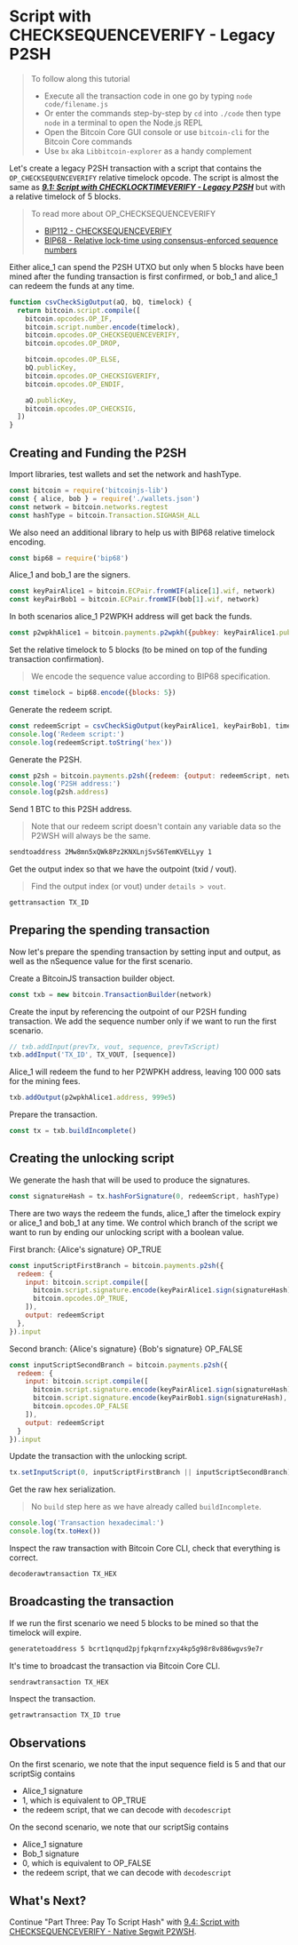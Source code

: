 # Script with CHECKSEQUENCEVERIFY - Legacy P2SH

> To follow along this tutorial
>
> * Execute all the transaction code in one go by typing `node code/filename.js`   
> * Or enter the commands step-by-step by `cd` into `./code` then type `node` in a terminal to open the Node.js REPL   
> * Open the Bitcoin Core GUI console or use `bitcoin-cli` for the Bitcoin Core commands
> * Use `bx` aka `Libbitcoin-explorer` as a handy complement

Let's create a legacy P2SH transaction with a script that contains the `OP_CHECKSEQUENCEVERIFY` relative timelock opcode. The script is almost the same as [_**9.1: Script with CHECKLOCKTIMEVERIFY - Legacy P2SH**_](https://github.com/bitcoin-studio/Bitcoin-Programming-with-BitcoinJS/tree/64d6ce54da567802508ffdc79e00a21060d8450d/part-three-pay-to-script-hash/timelocks/09_1_p2sh_cltv.md) but with a relative timelock of 5 blocks.

> To read more about OP\_CHECKSEQUENCEVERIFY
>
> * [BIP112 - CHECKSEQUENCEVERIFY](https://github.com/bitcoin/bips/blob/master/bip-0112.mediawiki)
> * [BIP68 - Relative lock-time using consensus-enforced sequence numbers](https://github.com/bitcoin/bips/blob/master/bip-0068.mediawiki)

Either alice\_1 can spend the P2SH UTXO but only when 5 blocks have been mined after the funding transaction is first confirmed, or bob\_1 and alice\_1 can redeem the funds at any time.

```javascript
function csvCheckSigOutput(aQ, bQ, timelock) {
  return bitcoin.script.compile([
    bitcoin.opcodes.OP_IF,
    bitcoin.script.number.encode(timelock),
    bitcoin.opcodes.OP_CHECKSEQUENCEVERIFY,
    bitcoin.opcodes.OP_DROP,

    bitcoin.opcodes.OP_ELSE,
    bQ.publicKey,
    bitcoin.opcodes.OP_CHECKSIGVERIFY,
    bitcoin.opcodes.OP_ENDIF,

    aQ.publicKey,
    bitcoin.opcodes.OP_CHECKSIG,
  ])
}
```

## Creating and Funding the P2SH

Import libraries, test wallets and set the network and hashType.

```javascript
const bitcoin = require('bitcoinjs-lib')
const { alice, bob } = require('./wallets.json')
const network = bitcoin.networks.regtest
const hashType = bitcoin.Transaction.SIGHASH_ALL
```

We also need an additional library to help us with BIP68 relative timelock encoding.

```javascript
const bip68 = require('bip68')
```

Alice\_1 and bob\_1 are the signers.

```javascript
const keyPairAlice1 = bitcoin.ECPair.fromWIF(alice[1].wif, network)
const keyPairBob1 = bitcoin.ECPair.fromWIF(bob[1].wif, network)
```

In both scenarios alice\_1 P2WPKH address will get back the funds.

```javascript
const p2wpkhAlice1 = bitcoin.payments.p2wpkh({pubkey: keyPairAlice1.publicKey, network})
```

Set the relative timelock to 5 blocks \(to be mined on top of the funding transaction confirmation\).

> We encode the sequence value according to BIP68 specification.

```javascript
const timelock = bip68.encode({blocks: 5})
```

Generate the redeem script.

```javascript
const redeemScript = csvCheckSigOutput(keyPairAlice1, keyPairBob1, timelock)
console.log('Redeem script:')
console.log(redeemScript.toString('hex'))
```

Generate the P2SH.

```javascript
const p2sh = bitcoin.payments.p2sh({redeem: {output: redeemScript, network}, network})
console.log('P2SH address:')
console.log(p2sh.address)
```

Send 1 BTC to this P2SH address.

> Note that our redeem script doesn't contain any variable data so the P2WSH will always be the same.

```bash
sendtoaddress 2Mw8mn5xQWk8Pz2KNXLnjSvS6TemKVELLyy 1
```

Get the output index so that we have the outpoint \(txid / vout\).

> Find the output index \(or vout\) under `details > vout`.

```bash
gettransaction TX_ID
```

## Preparing the spending transaction

Now let's prepare the spending transaction by setting input and output, as well as the nSequence value for the first scenario.

Create a BitcoinJS transaction builder object.

```javascript
const txb = new bitcoin.TransactionBuilder(network)
```

Create the input by referencing the outpoint of our P2SH funding transaction. We add the sequence number only if we want to run the first scenario.

```javascript
// txb.addInput(prevTx, vout, sequence, prevTxScript)
txb.addInput('TX_ID', TX_VOUT, [sequence])
```

Alice\_1 will redeem the fund to her P2WPKH address, leaving 100 000 sats for the mining fees.

```javascript
txb.addOutput(p2wpkhAlice1.address, 999e5)
```

Prepare the transaction.

```javascript
const tx = txb.buildIncomplete()
```

## Creating the unlocking script

We generate the hash that will be used to produce the signatures.

```javascript
const signatureHash = tx.hashForSignature(0, redeemScript, hashType)
```

There are two ways the redeem the funds, alice\_1 after the timelock expiry or alice\_1 and bob\_1 at any time. We control which branch of the script we want to run by ending our unlocking script with a boolean value.

First branch: {Alice's signature} OP\_TRUE

```javascript
const inputScriptFirstBranch = bitcoin.payments.p2sh({
  redeem: {
    input: bitcoin.script.compile([
      bitcoin.script.signature.encode(keyPairAlice1.sign(signatureHash), hashType),
      bitcoin.opcodes.OP_TRUE,
    ]),
    output: redeemScript
  },
}).input
```

Second branch: {Alice's signature} {Bob's signature} OP\_FALSE

```javascript
const inputScriptSecondBranch = bitcoin.payments.p2sh({
  redeem: {
    input: bitcoin.script.compile([
      bitcoin.script.signature.encode(keyPairAlice1.sign(signatureHash), hashType),
      bitcoin.script.signature.encode(keyPairBob1.sign(signatureHash), hashType),
      bitcoin.opcodes.OP_FALSE
    ]),
    output: redeemScript
  }
}).input
```

Update the transaction with the unlocking script.

```javascript
tx.setInputScript(0, inputScriptFirstBranch || inputScriptSecondBranch)
```

Get the raw hex serialization.

> No `build` step here as we have already called `buildIncomplete`.

```javascript
console.log('Transaction hexadecimal:')
console.log(tx.toHex())
```

Inspect the raw transaction with Bitcoin Core CLI, check that everything is correct.

```bash
decoderawtransaction TX_HEX
```

## Broadcasting the transaction

If we run the first scenario we need 5 blocks to be mined so that the timelock will expire.

```bash
generatetoaddress 5 bcrt1qnqud2pjfpkqrnfzxy4kp5g98r8v886wgvs9e7r
```

It's time to broadcast the transaction via Bitcoin Core CLI.

```bash
sendrawtransaction TX_HEX
```

Inspect the transaction.

```bash
getrawtransaction TX_ID true
```

## Observations

On the first scenario, we note that the input sequence field is 5 and that our scriptSig contains

* Alice\_1 signature
* 1, which is equivalent to OP\_TRUE
* the redeem script, that we can decode with `decodescript`   

On the second scenario, we note that our scriptSig contains

* Alice\_1 signature
* Bob\_1 signature
* 0, which is equivalent to OP\_FALSE
* the redeem script, that we can decode with `decodescript`

## What's Next?

Continue "Part Three: Pay To Script Hash" with [9.4: Script with CHECKSEQUENCEVERIFY - Native Segwit P2WSH](csv_p2wsh.md).

